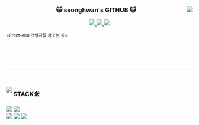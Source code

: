 <div align="center">

  <img align="right" src="https://github-readme-stats.vercel.app/api?username=limtjdghks&bg_color=60,ff8a8a,216691&title_color=faf0ff&text_color=faf0ff"/>

  ###  😺 seonghwan's GITHUB 😺

 <a href=https://www.instagram.com/lim_tjdghks/> <img src="https://img.shields.io/badge/Instagram-E4405F?style=for-the-badge&logo=Instagram&logoColor=white&link=https://www.instagram.com/lim_tjdghks/"> </a>
 <a href=https://www.notion.so/f448bb85f5b24c6995d7929072cefffc> <img src="https://img.shields.io/badge/Notion-000000?style=for-the-badge&logo=Notion&logoColor=white&link=https://www.notion.so/f448bb85f5b24c6995d7929072cefffc"> </a>
 <a href=mailto:epaktldk0203@gmail.com> <img src="https://img.shields.io/badge/Gmail-EA4335?style=for-the-badge&logo=Gmail&logoColor=white&link=mailto:epaktldk0203@gmail.com"> </a><br>


<div align="left">

<sub>⭐Front-end 개발자를 꿈꾸는 중⭐</sub>
<br/>
<br/>
<br/>
<br />
<br/>

</div>
</div>

 ---

<br />

<img align="left" src="https://github-readme-stats.vercel.app/api/top-langs/?username=limtjdghks&layout=compact&bg_color=60,ff8a8a,216691&title_color=faf0ff&text_color=faf0ff"/></a>

<div align="left">

### STACK🛠️
<img src="https://img.shields.io/badge/HTML5-E34F26?style=for-the-badge&logo=html5&logoColor=white"/>
<img src="https://img.shields.io/badge/CSS3-1572B6?style=for-the-badge&logo=css3&logoColor=white"/>
<br>
<img src="https://img.shields.io/badge/JavaScript-F7DF1E?style=for-the-badge&logo=javascript&logoColor=white"/></a>
<img src="https://img.shields.io/badge/Typescript-3178C6?style=for-the-badge&logo=typescript&logoColor=white"/>
<img src="https://img.shields.io/badge/react-%2361DAFB.svg?&style=for-the-badge&logo=react&logoColor=white" />
<br />
<br />
<br />
<br /><br /><br />
